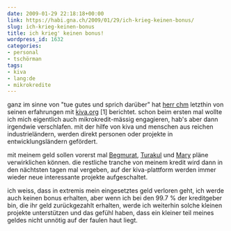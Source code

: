 ```yaml
---
date: 2009-01-29 22:18:18+00:00
link: https://habi.gna.ch/2009/01/29/ich-krieg-keinen-bonus/
slug: ich-krieg-keinen-bonus
title: ich krieg' keinen bonus!
wordpress_id: 1632
categories:
- personal
- tschörman
tags:
- kiva
- lang:de
- mikrokredite
---
```


ganz im sinne von "tue gutes und sprich darüber" hat [herr chm](http://bloxxs.ch/?p=2003) letzthin von seinen erfahrungen mit [kiva.org](http://kiva.org/) [1] berichtet. schon beim ersten mal wollte ich mich eigentlich auch mikrokredit-mässig engagieren, hab's aber dann irgendwie verschlafen. mit der hilfe von kiva und menschen aus reichen industrieländern, werden direkt personen oder projekte in entwicklungsländern gefördert.




mit meinem geld sollen vorerst mal [Begmurat](http://www.kiva.org/app.php?page=businesses&action=about&id=86275), [Turakul](http://www.kiva.org/app.php?page=businesses&action=about&id=86289) und [Mary](http://www.kiva.org/app.php?page=businesses&action=about&id=86431) pläne verwirklichen können. die restliche tranche von meinem kredit wird dann in den nächtsten tagen mal vergeben, auf der kiva-plattform werden immer wieder neue interessante projekte aufgeschaltet.




ich weiss, dass in extremis mein eingesetztes geld verloren geht, ich werde auch keinen bonus erhalten, aber wenn ich bei den 99.7 % der kreditgeber bin, die ihr geld zurückgezahlt erhalten, werde ich weiterhin solche kleinen projekte unterstützen und das gefühl haben, dass ein kleiner teil meines geldes nicht unnötig auf der faulen haut liegt.



